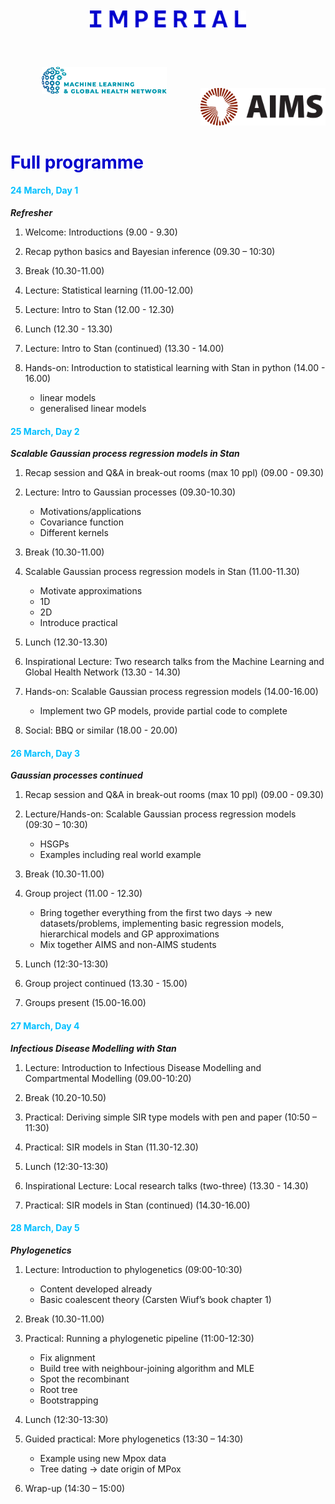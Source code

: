 ---
---

<style>
  h1 {
      color: rgb(0, 0, 205)
  }
  h4 {
      color: rgb(0, 191, 255)
  }
</style>

<center>
<img src="../resources/imperial.png" width="250" hspace="50" style="display:inline-block;margin:10px;"/>
<img src="../resources/mlgh.png" width="200" hspace="50" style="display:inline-block;margin:50px;"/>
<img src="../resources/ammi.png" width="200" style="display:inline-block;"/>
</center>

# Full programme


#### 24 March, Day 1
***Refresher***


1. Welcome: Introductions (9.00 - 9.30)

2. Recap python basics and Bayesian inference (09.30 – 10:30)

3. Break (10.30-11.00)

4. Lecture: Statistical learning (11.00-12.00)

5. Lecture: Intro to Stan  (12.00 - 12.30)

6. Lunch (12.30 - 13.30)

7. Lecture: Intro to Stan (continued) (13.30 - 14.00)

8. Hands-on: Introduction to statistical learning with Stan in python (14.00 - 16.00)
    + linear models
    + generalised linear models

#### 25 March, Day 2
***Scalable Gaussian process regression models in Stan***


1. Recap session and Q&A in break-out rooms (max 10 ppl) (09.00 - 09.30)

2. Lecture: Intro to Gaussian processes (09.30-10.30)
    + Motivations/applications
    + Covariance function
    + Different kernels

3. Break (10.30-11.00)

4. Scalable Gaussian process regression models in Stan (11.00-11.30)
    + Motivate approximations
    + 1D
    + 2D
    + Introduce practical

5. Lunch (12.30-13.30)

6. Inspirational Lecture: Two research talks from the Machine Learning and Global Health Network (13.30 - 14.30)

7. Hands-on: Scalable Gaussian process regression models (14.00-16.00)
    + Implement two GP models, provide partial code to complete

8. Social: BBQ or similar (18.00 - 20.00)

#### 26 March, Day 3
***Gaussian processes continued***


1. Recap session and Q&A in break-out rooms (max 10 ppl) (09.00 - 09.30)

2. Lecture/Hands-on: Scalable Gaussian process regression models (09:30 – 10:30)
    + HSGPs
    + Examples including real world example

3. Break (10.30-11.00)

4. Group project (11.00 - 12.30)
    + Bring together everything from the first two days -> new datasets/problems, implementing basic regression models, hierarchical models and GP approximations
    + Mix together AIMS and non-AIMS students

5. Lunch (12:30-13:30)

6. Group project continued (13.30 - 15.00)

7. Groups present (15.00-16.00)

#### 27 March, Day 4
***Infectious Disease Modelling with Stan***


1. Lecture: Introduction to Infectious Disease Modelling and Compartmental Modelling (09.00-10:20)

2. Break (10.20-10.50)

3. Practical: Deriving simple SIR type models with pen and paper (10:50 – 11:30)

4. Practical: SIR models in Stan (11.30-12.30)

5. Lunch (12:30-13:30)

6. Inspirational Lecture: Local research talks (two-three) (13.30 - 14.30)

7. Practical: SIR models in Stan (continued) (14.30-16.00)


#### 28 March, Day 5
***Phylogenetics***


1. Lecture: Introduction to phylogenetics (09:00-10:30)
    + Content developed already
    + Basic coalescent theory (Carsten Wiuf’s book chapter 1)

2. Break (10.30-11.00)

3. Practical: Running a phylogenetic pipeline (11:00-12:30)
    + Fix alignment
    + Build tree with neighbour-joining algorithm and MLE
    + Spot the recombinant
    + Root tree
    + Bootstrapping

4. Lunch (12:30-13:30)

5. Guided practical: More phylogenetics (13:30 – 14:30)
    + Example using new Mpox data
    + Tree dating -> date origin of MPox

6. Wrap-up (14:30 – 15:00)

